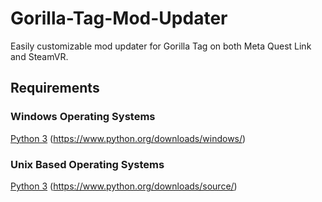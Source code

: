 # Gorilla-Tag-Mod-Updater
Easily customizable mod updater for Gorilla Tag on both Meta Quest Link and SteamVR.

## Requirements
  ### Windows Operating Systems
  [Python 3](https://www.python.org/downloads/windows/) (https://www.python.org/downloads/windows/)
  ### Unix Based Operating Systems
  [Python 3](https://www.python.org/downloads/source/) (https://www.python.org/downloads/source/)
  
